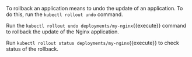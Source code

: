 To rollback an application means to undo the update of an application. To do this, run the `kubectl rollout undo` command.

Run the `kubectl rollout undo deployments/my-nginx`{{execute}} command to rollback the update of the Nginx application.

Run `kubectl rollout status deployments/my-nginx`{{execute}} to check status of the rollback.
